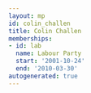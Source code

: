 ```yaml
---
layout: mp
id: colin_challen
title: Colin Challen
memberships:
- id: lab
  name: Labour Party
  start: '2001-10-24'
  end: '2010-03-30'
autogenerated: true
---
```

